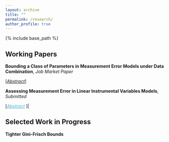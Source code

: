 ```yaml
---
layout: archive
title: ""
permalink: /research/
author_profile: true
---
```


{% include base_path %}

## Working Papers

**Bounding a Class of Parameters in Measurement Error Models under Data Combination**,  *Job Market Paper*

[<a href="#"  onclick="visib('jmp'); return false;"><em>Abstract</em></a>] 

<div id="jmp" style="display: none; padding: 10px">
Validation data that includes both the measurements and the true values provides an effective way to address measurement error. However, obtaining this data can be challenging due to issues related to data collection and matching. This paper studies measurement error models when the measurement and the true value are observed in two different datasets that cannot be matched. We consider a class of parameters that are essential for understanding (non-classical) measurement error and derive their bounds by solving linear programming problems. Our framework allows for an extensive set of identifying assumptions, ensuring flexible structures for the measurement error. We demonstrate our approach using two unmatched datasets: one with reported welfare benefits and the other with actual benefits.
</div>


**Assessing Measurement Error in Linear Instrumental Variables Models**,  *Submitted*

[<a href="#" style="color:#4CB0CB" onclick="visib('assess_ME'); return false;"><em>Abstract</em></a> ]|

<div id="assess_ME" style="display: none; padding: 10px">
  In linear regression analysis, it is common to use instruments to address measurement error in the regressor. However, bias can still arise if the measurement error correlates with either the true variable, other regressors, or the instrument. This paper develops a sensitivity analysis framework for linear instrumental variables (IV) models that accounts for such concerns. We establish bounds for the parameter of interest using a set of sensitivity parameters that restrict the consistent deviations of the measurement from the true variable.  We illustrate our methods in an empirical study that uses twins data to analyze the effect of schooling level on wages.
</div>


## Selected Work in Progress

**Tighter Gini-Frisch Bounds**


<script>
function visib(id){
  var el = document.getElementById(id);
  if (!el) return;
  el.style.display = (el.style.display === 'none' || el.style.display === '') ? 'block' : 'none';
}
</script>
